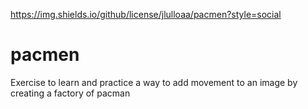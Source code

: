 https://img.shields.io/github/license/jlulloaa/pacmen?style=social

# pacmen
Exercise to learn and practice a way to add movement to an image by creating a factory of pacman
